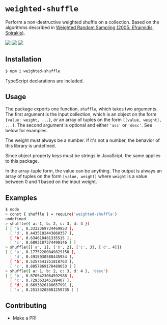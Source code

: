 # `weighted-shuffle`

Perform a non-destructive weighted shuffle on a collection. Based on the algorithms described in [Weighted Random Sampling (2005; Efraimidis, Spirakis)](http://utopia.duth.gr/~pefraimi/research/data/2007EncOfAlg.pdf).

![](https://img.shields.io/bundlephobia/minzip/weighted-shuffle.svg?style=for-the-badge) ![](https://img.shields.io/david/denizdogan/weighted-shuffle.svg?style=for-the-badge) ![](https://img.shields.io/travis/com/denizdogan/weighted-shuffle.svg?style=for-the-badge)

## Installation

```sh
$ npm i weighted-shuffle
```

TypeScript declarations are included.

## Usage

The package exports one function, `shuffle`, which takes two arguments. The first argument is the input collection, which is an object on the form `{value: weight, ...}`, _or_ an array of tuples on the form `[[value, weight], ...]`. The second argument is optional and either `'asc'` or `'desc'`. See below for examples.

The weight must always be a number. If it's not a number, the behavior of this library is undefined.

Since object property keys must be strings in JavaScipt, the same applies to this package.

In the array-tuple form, the value can be anything. The output is always an array of tuples on the form `[value, weight]` where `weight` is a value between 0 and 1 based on the input weight.

## Examples

```sh
$ node
> const { shuffle } = require('weighted-shuffle')
undefined
> shuffle({ a: 1, b: 2, c: 3, d: 4 })
[ [ 'a', 0.3332369734469953 ],
  [ 'd', 0.4435102443860357 ],
  [ 'b', 0.634610481335515 ],
  [ 'c', 0.6893187374490146 ] ]
> shuffle([['a', 1], ['b', 2], ['c', 3], ['d', 4]])
[ [ 'a', 0.17752200849829158 ],
  [ 'd', 0.4915930588445954 ],
  [ 'b', 0.5257541251818763 ],
  [ 'c', 0.8857869178489653 ] ]
> shuffle({ a: 1, b: 2, c: 3, d: 4 }, 'desc')
[ [ 'b', 0.8705423064592988 ],
  [ 'c', 0.729363245199407 ],
  [ 'd', 0.6693826180657991 ],
  [ 'a', 0.25133205081259735 ] ]
```

## Contributing

- Make a PR!
